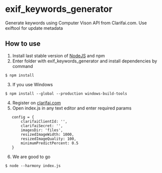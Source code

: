 # exif_keywords_generator
Generate keywords using Computer Vison API from Clarifai.com. Use exiftool for update metadata

## How to use
1. Install last stable version of [NodeJS](https://nodejs.org) and npm
2. Enter folder with exif_keywords_generator and install dependencies by command

```
$ npm install
```
3. If you use Windows
```
$ npm install --global --production windows-build-tools
```
4. Register on [clarifai.com](https://clarifai.com)
5. Open index.js in any text editor and enter required params
 ```
    config = {
        clarifaiClientId: '',
        clarifaiSecret: '',
        imagesDir: 'files',
        resizedImageWidth: 1000,
        resizedImageQuality: 100,
        minimumPredictPercent: 0.5
    }
```
6. We are good to go
 ```
 $ node --harmony index.js
 ```